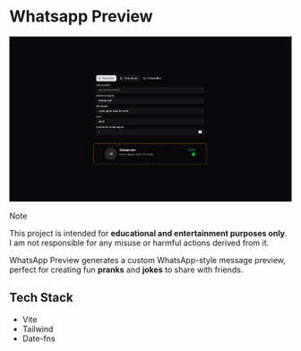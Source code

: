 # Whatsapp Preview

![project banner image](https://github.com/Bielgomes/whatsapp-preview/blob/master/public/banner.png)

> [!NOTE]  
> This project is intended for **educational and entertainment purposes only**.  
> I am not responsible for any misuse or harmful actions derived from it.

WhatsApp Preview generates a custom WhatsApp-style message preview, perfect for creating fun **pranks** and **jokes** to share with friends.

## Tech Stack
- Vite
- Tailwind
- Date-fns
